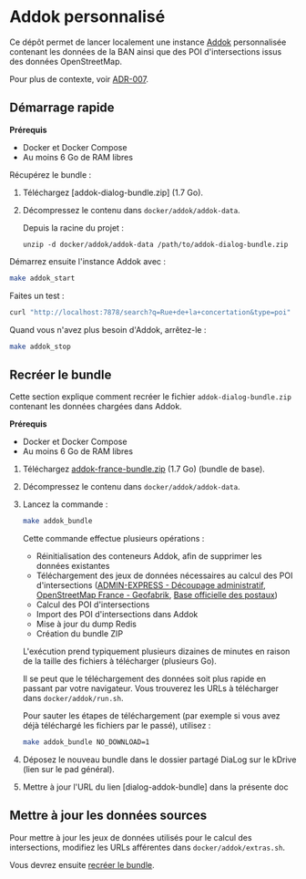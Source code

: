 # Addok personnalisé

Ce dépôt permet de lancer localement une instance [Addok](https://github.com/addok/addok) personnalisée contenant les données de la BAN ainsi que des POI d'intersections issus des données OpenStreetMap.

Pour plus de contexte, voir [ADR-007](../adr/007_eudonet_paris_integration.md).

## Démarrage rapide

**Prérequis**

* Docker et Docker Compose
* Au moins 6 Go de RAM libres

Récupérez le bundle :

1. Téléchargez [addok-dialog-bundle.zip] (1.7 Go).
2. Décompressez le contenu dans `docker/addok/addok-data`.

    Depuis la racine du projet :

    ```
    unzip -d docker/addok/addok-data /path/to/addok-dialog-bundle.zip
    ```

[addok-dialog-bundle]: https://kdrive.infomaniak.com/app/share/184671/f59f2d6a-a11b-4a43-873b-6bc00218f681

Démarrez ensuite l'instance Addok avec :

```bash
make addok_start
```

Faites un test :

```bash
curl "http://localhost:7878/search?q=Rue+de+la+concertation&type=poi"
```

Quand vous n'avez plus besoin d'Addok, arrêtez-le :

```bash
make addok_stop
```

## Recréer le bundle

Cette section explique comment recréer le fichier `addok-dialog-bundle.zip` contenant les données chargées dans Addok.

**Prérequis**

* Docker et Docker Compose
* Au moins 6 Go de RAM libres

1. Téléchargez [addok-france-bundle.zip](https://adresse.data.gouv.fr/data/ban/adresses/latest/addok/addok-france-bundle.zip) (1.7 Go) (bundle de base).
1. Décompressez le contenu dans `docker/addok/addok-data`.
1. Lancez la commande :

    ```bash
    make addok_bundle
    ```

    Cette commande effectue plusieurs opérations :

    * Réinitialisation des conteneurs Addok, afin de supprimer les données existantes
    * Téléchargement des jeux de données nécessaires au calcul des POI d'intersections ([ADMIN-EXPRESS - Découpage administratif](https://geoservices.ign.fr/adminexpress), [OpenStreetMap France - Geofabrik](https://download.geofabrik.de/europe/france.html), [Base officielle des postaux](https://www.data.gouv.fr/fr/datasets/base-officielle-des-codes-postaux/))
    * Calcul des POI d'intersections
    * Import des POI d'intersections dans Addok
    * Mise à jour du dump Redis
    * Création du bundle ZIP

    L'exécution prend typiquement plusieurs dizaines de minutes en raison de la taille des fichiers à télécharger (plusieurs Go).

    Il se peut que le téléchargement des données soit plus rapide en passant par votre navigateur. Vous trouverez les URLs à télécharger dans `docker/addok/run.sh`.

    Pour sauter les étapes de téléchargement (par exemple si vous avez déjà téléchargé les fichiers par le passé), utilisez :

    ```bash
    make addok_bundle NO_DOWNLOAD=1
    ```

1. Déposez le nouveau bundle dans le dossier partagé DiaLog sur le kDrive (lien sur le pad général).

1. Mettre à jour l'URL du lien [dialog-addok-bundle] dans la présente doc

## Mettre à jour les données sources

Pour mettre à jour les jeux de données utilisés pour le calcul des intersections, modifiez les URLs afférentes dans `docker/addok/extras.sh`.

Vous devrez ensuite [recréer le bundle](#recréer-le-bundle).
